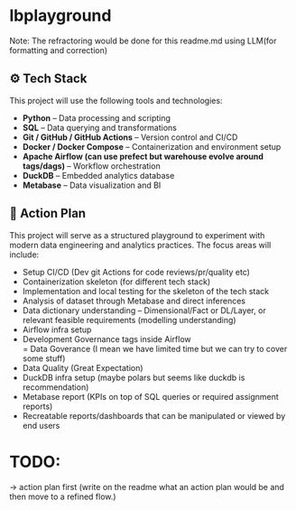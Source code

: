 # lbplayground
Note: The refractoring would be done for this readme.md using LLM(for formatting and correction)
## ⚙️ Tech Stack

This project will use the following tools and technologies:

* **Python** – Data processing and scripting
* **SQL** – Data querying and transformations
* **Git / GitHub / GitHub Actions** – Version control and CI/CD
* **Docker / Docker Compose** – Containerization and environment setup
* **Apache Airflow (can use prefect but warehouse evolve around  tags/dags)** – Workflow orchestration
* **DuckDB** – Embedded analytics database
* **Metabase** – Data visualization and BI

## 📌 Action Plan
This project will serve as a structured playground to experiment with modern data engineering and analytics practices. The focus areas will include:
- Setup CI/CD (Dev git Actions for code reviews/pr/quality etc)
- Containerization skeleton (for different tech stack)  
- Implementation and local testing for the skeleton of the tech stack  
- Analysis of dataset through Metabase and direct inferences  
- Data dictionary understanding – Dimensional/Fact or DL/Layer, or relevant feasible requirements (modelling understanding)  
- Airflow infra setup  
- Development Governance tags inside Airflow  
= Data Goverance (I mean we have limited time but we can try to cover some stuff)
- Data Quality (Great Expectation)
- DuckDB infra setup  (maybe polars but seems like duckdb is recommendation)
- Metabase report (KPIs on top of SQL queries or required assignment reports)  
- Recreatable reports/dashboards that can be manipulated or viewed by end users  

# TODO: 
-> action plan first (write on the readme what an action plan would be and then move to a refined flow.)
